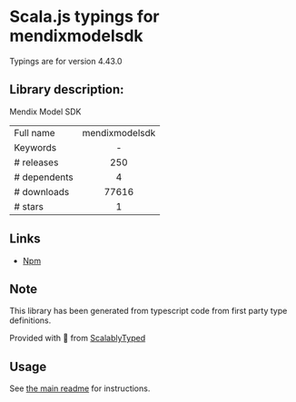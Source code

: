 
# Scala.js typings for mendixmodelsdk

Typings are for version 4.43.0

## Library description:
Mendix Model SDK

|                    |                 |
| ------------------ | :-------------: |
| Full name          | mendixmodelsdk |
| Keywords           | - |
| # releases         | 250 |
| # dependents       | 4 |
| # downloads        | 77616 |
| # stars            | 1 |

## Links
- [Npm](https://www.npmjs.com/package/mendixmodelsdk)
    


## Note
This library has been generated from typescript code from first party type definitions.

Provided with :purple_heart: from [ScalablyTyped](https://github.com/oyvindberg/ScalablyTyped)

## Usage
See [the main readme](../../readme.md) for instructions.


